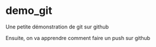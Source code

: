 # demo_git
Une petite démonstration de git sur github

Ensuite, on va apprendre comment faire un push sur github
